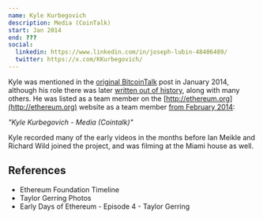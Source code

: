 ```yaml
---
name: Kyle Kurbegovich
description: Media (CoinTalk)
start: Jan 2014
end: ???
social:
  linkedin: https://www.linkedin.com/in/joseph-lubin-48406489/
  twitter: https://x.com/KKurbegovich/
---
```


Kyle was mentioned in the [original BitcoinTalk](https://web.archive.org/web/20140208053651/https://bitcointalk.org/index.php?topic=428589.0) post in January 2014, although his role there was later [written out of history](https://bitcointalk.org/index.php?topic=428589.0), along with many others.  He was listed as a team member on the [http://ethereum.org](http://ethereum.org) website as a team member [from February 2014](https://web.archive.org/web/20150320224646/http://www.ethereum.org):

*"Kyle Kurbegovich - Media (Cointalk)"*

Kyle recorded many of the early videos in the months before Ian Meikle and Richard Wild joined the project, and was filming at the Miami house as well.

## References

- Ethereum Foundation Timeline
- Taylor Gerring Photos
- Early Days of Ethereum - Episode 4 - Taylor Gerring